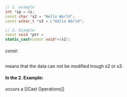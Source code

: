 ```cpp
// 1. example
int *ip = &i;
const char *s2 = "Hello World";
const wchar_t *s3 = L"Hällo Wörld";

// 2. Example
const void *ptr =
static_cast<const void*>(s1);
```

###### const: 
means that the data can not be modified trough s2 or s3 

#### In the 2. Example:
occurs a [[Cast Operations]]

